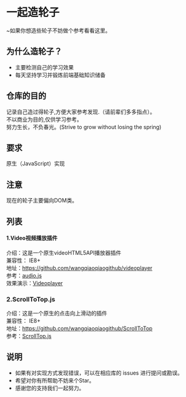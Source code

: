 # 一起造轮子
~如果你想造些轮子不妨做个参考看看这里。
<br/>
## 为什么造轮子？
* 主要检测自己的学习效果
* 每天坚持学习并锻炼前端基础知识储备
## 仓库的目的
记录自己造过得轮子,方便大家参考发现.（请前辈们多多指点）。
<br/>
不以商业为目的,仅供学习参考。
<br/>
努力生长，不负春光。(Strive to grow without losing the spring)
## 要求
原生（JavaScript）实现
<br/>
## 注意
现在的轮子主要偏向DOM类。
<br/>
## 列表
#### 1.Video视频播放插件
介绍：这是一个原生videoHTML5API播放器插件
<br/>
兼容性： IE8+
<br/>
地址：https://github.com/wangqiaoqiaogithub/videoplayer
<br/>
参考：[audio.js](https://github.com/wangqiaoqiaogithub/videoplayer/blob/master/src/js/audio.js "audio.js轮子")
<br/>
效果演示：[Videoplayer](https://wangqiaoqiaogithub.github.io/videoplayer/dist/index.html "videoplayer页面")
### 2.ScrollToTop.js
介绍：这是一个原生的点击向上滑动的插件
<br/>
兼容性： IE8+
<br/>
地址：https://github.com/wangqiaoqiaogithub/ScrollToTop
<br/>
参考：[ScrollTop.js](https://github.com/wangqiaoqiaogithub/ScrollToTop/blob/master/src/js/scrollToTop.js "原生滚动轮子")
## 说明
* 如果有对实现方式发现错误，可以在相应库的 issues 进行提问或勘误。
* 希望对你有所帮助不妨来个Star。
* 感谢您的支持我们一起努力。
